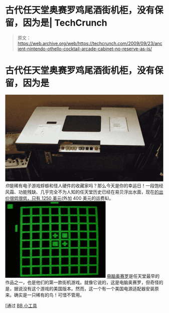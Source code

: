 # 古代任天堂奥赛罗鸡尾酒街机柜，没有保留，因为是| TechCrunch

> 原文：<https://web.archive.org/web/https://techcrunch.com/2009/09/23/ancient-nintendo-othello-cocktail-arcade-cabinet-no-reserve-as-is/>

# 古代任天堂奥赛罗鸡尾酒街机柜，没有保留，因为是

![game](img/c5358f2f6710592f027109f59de55877.png "game")
*你*是稀有电子游戏蜉蝣和怪人硬件的收藏家吗？那么今天是你的幸运日！一段饱经风霜、功能残缺、几乎完全不为人知的任天堂历史已经在易贝浮出水面，现在[的出价很低很低，只有 1250 美元](https://web.archive.org/web/20230224022345/http://cgi.ebay.com/ws/eBayISAPI.dll?ViewItem&item=230378950975&ru=http%3A%2F%2Fshop.ebay.com%3A80%2F%3F_from%3DR40%26_trksid%3Dm38%26_nkw%3D230378950975%26_fvi%3D1&_rdc=1)(外加 400 美元的运费&)。
![ComputerOthello_screenshot](img/e8bdfeb86b0b7374e5dce1893bf9e4f9.png "ComputerOthello_screenshot")
[电脑奥赛罗](https://web.archive.org/web/20230224022345/http://en.wikipedia.org/wiki/Computer_Othello)是任天堂最早的作品之一，也是他们的第一款街机游戏。就像它说的，这是电脑奥赛罗，但奇怪的是，据说没有这个游戏的美国版本。然而，这一个有一个美国电源适配器安装原来。确实是一只稀有的鸟！可惜不管用。

[通过 [BB 小工具](https://web.archive.org/web/20230224022345/http://gadgets.boingboing.net/2009/09/23/rare-nintendo-othell.html)